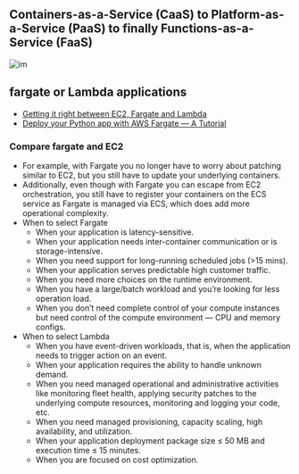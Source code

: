 
##  Containers-as-a-Service (CaaS) to Platform-as-a-Service (PaaS) to finally Functions-as-a-Service (FaaS)
![im](https://miro.medium.com/max/1313/0*zze0hX-MxMukYBf9.png)

## fargate or Lambda applications
- [Getting it right between EC2, Fargate and Lambda](https://medium.com/thundra/getting-it-right-between-ec2-fargate-and-lambda-bb42220b8c79)
- [Deploy your Python app with AWS Fargate — A Tutorial](https://towardsdatascience.com/deploy-your-python-app-with-aws-fargate-tutorial-7a48535da586)

### Compare fargate and EC2
- For example, with Fargate you no longer have to worry about patching similar to EC2, but you still have to update your underlying containers. 
- Additionally, even though with Fargate you can escape from EC2 orchestration, you still have to register your containers on the ECS service as Fargate is managed via ECS, which does add more operational complexity.
- When to select Fargate
  - When your application is latency-sensitive.
  - When your application needs inter-container communication or is storage-intensive.
  - When you need support for long-running scheduled jobs (>15 mins).
  - When your application serves predictable high customer traffic.
  - When you need more choices on the runtime environment.
  - When you have a large/batch workload and you’re looking for less operation load.
  - When you don’t need complete control of your compute instances but need control of the compute environment — CPU and memory configs.
- When to select Lambda
  - When you have event-driven workloads, that is, when the application needs to trigger action on an event.
  - When your application requires the ability to handle unknown demand.
  - When you need managed operational and administrative activities like monitoring fleet health, applying security patches to the underlying compute resources, monitoring and logging your code, etc.
  - When you need managed provisioning, capacity scaling, high availability, and utilization.
  - When your application deployment package size ≤ 50 MB and execution time ≤ 15 minutes.
  - When you are focused on cost optimization.
